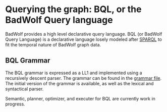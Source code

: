 # Querying the graph: BQL, or the BadWolf Query language

BadWolf provides a high level declarative query language. BQL (or BadWolf
Query Language) is a declarative language losely modeled after
[SPARQL](https://en.wikipedia.org/wiki/SPARQL) to fit the temporal nature of
BadWolf graph data.

## BQL Grammar

The BQL grammar is expressed as a LL1 and implemented using a recursively
descent parser. The grammar can be found in the
[grammar file](https://github.com/google/badwolf/bql/grammar/grammar.go).
The initial version of the grammar is available, as well as the lexical and 
syntactical parser.

Semantic, planner, optimizer, and executer for BQL are currently work in
progress.
